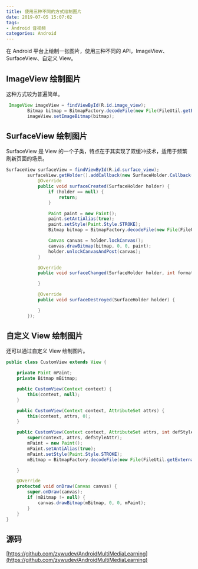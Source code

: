 ```yaml
---
title: 使用三种不同的方式绘制图片
date: 2019-07-05 15:07:02
tags:
- Android 音视频
categories: Android
---
```


在 Android 平台上绘制一张图片，使用三种不同的 API，ImageView、SurfaceView、自定义 View。

## ImageView 绘制图片

这种方式较为普遍简单。

```java
 ImageView imageView = findViewById(R.id.image_view);
        Bitmap bitmap = BitmapFactory.decodeFile(new File(FileUtil.getExternalAssetsDir(this), "jaqen.png").getPath());
        imageView.setImageBitmap(bitmap);
```

## SurfaceView 绘制图片

SurfaceView 是 View 的一个子类，特点在于其实现了双缓冲技术，适用于频繁刷新页面的场景。

```java
SurfaceView surfaceView = findViewById(R.id.surface_view);
        surfaceView.getHolder().addCallback(new SurfaceHolder.Callback() {
            @Override
            public void surfaceCreated(SurfaceHolder holder) {
                if (holder == null) {
                    return;
                }

                Paint paint = new Paint();
                paint.setAntiAlias(true);
                paint.setStyle(Paint.Style.STROKE);
                Bitmap bitmap = BitmapFactory.decodeFile(new File(FileUtil.getExternalAssetsDir(SurfaceViewActivity.this), "jaqen.png").getPath());

                Canvas canvas = holder.lockCanvas();
                canvas.drawBitmap(bitmap, 0, 0, paint);
                holder.unlockCanvasAndPost(canvas);
            }

            @Override
            public void surfaceChanged(SurfaceHolder holder, int format, int width, int height) {

            }

            @Override
            public void surfaceDestroyed(SurfaceHolder holder) {

            }
        });
```

## 自定义 View 绘制图片

还可以通过自定义 View 绘制图片。

```java
public class CustomView extends View {

    private Paint mPaint;
    private Bitmap mBitmap;

    public CustomView(Context context) {
        this(context, null);
    }

    public CustomView(Context context, AttributeSet attrs) {
        this(context, attrs, 0);
    }

    public CustomView(Context context, AttributeSet attrs, int defStyleAttr) {
        super(context, attrs, defStyleAttr);
        mPaint = new Paint();
        mPaint.setAntiAlias(true);
        mPaint.setStyle(Paint.Style.STROKE);
        mBitmap = BitmapFactory.decodeFile(new File(FileUtil.getExternalAssetsDir(getContext()), "jaqen.png").getPath());

    }

    @Override
    protected void onDraw(Canvas canvas) {
        super.onDraw(canvas);
        if (mBitmap != null) {
            canvas.drawBitmap(mBitmap, 0, 0, mPaint);
        }
    }
}
```

## 源码

[https://github.com/zywudev/AndroidMultiMediaLearning](https://github.com/zywudev/AndroidMultiMediaLearning)